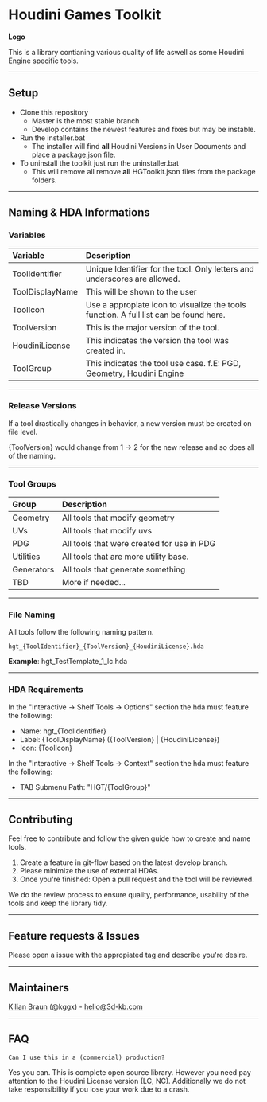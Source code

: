 # Houdini Games Toolkit

**Logo**

This is a library contianing various quality of life aswell as some Houdini Engine specific tools.

---

## Setup
- Clone this repository
  - Master is the most stable branch
  - Develop contains the newest features and fixes but may be instable.
- Run the installer.bat 
  - The installer will find **all** Houdini Versions in User Documents and place a package.json file. 
- To uninstall the toolkit just run the uninstaller.bat
  - This will remove all remove **all** HGToolkit.json files from the package folders.

---

## Naming & HDA Informations

### Variables
|Variable|Description|
|:---|:----|
|ToolIdentifier|Unique Identifier for the tool. Only letters and underscores are allowed.|
|ToolDisplayName|This will be shown to the user|
|ToolIcon|Use a appropiate icon to visualize the tools function. A full list can be found here.|
|ToolVersion|This is the major version of the tool.
|HoudiniLicense|This indicates the version the tool was created in.|
|ToolGroup|This indicates the tool use case. f.E: PGD, Geometry, Houdini Engine|

---

### Release Versions
If a tool drastically changes in behavior, a new version must be created on file level. 

{ToolVersion} would change from 1 -> 2 for the new release and so does all of the naming. 

---

### Tool Groups

|Group|Description|
|:---|:---|
|Geometry|All tools that modify geometry|
|UVs|All tools that modify uvs|
|PDG|All tools that were created for use in PDG|
|Utilities|All tools that are more utility base.|
|Generators|All tools that generate something|
|TBD|More if needed...|

---

### File Naming
All tools follow the following naming pattern.
```
hgt_{ToolIdentifier}_{ToolVersion}_{HoudiniLicense}.hda
```

**Example**: hgt_TestTemplate_1_lc.hda

---

### HDA Requirements
In the "Interactive -> Shelf Tools -> Options" section the hda must feature the following:
- Name: hgt_{ToolIdentifier}
- Label: {ToolDisplayName} ({ToolVersion} | {HoudiniLicense})
- Icon: {ToolIcon}

In the "Interactive -> Shelf Tools -> Context" section the hda must feature the following:
- TAB Submenu Path: "HGT/{ToolGroup}"

---

## Contributing
Feel free to contribute and follow the given guide how to create and name tools. 

1. Create a feature in git-flow based on the latest develop branch.
2. Please minimize the use of external HDAs.
3. Once you're finished: Open a pull request and the tool will be reviewed. 

We do the review process to ensure quality, performance, usability of the tools and keep the library tidy.

---

## Feature requests & Issues
Please open a issue with the appropiated tag and describe you're desire.  

---

## Maintainers

[Kilian Braun](https://3d-kb.com/) (@kggx) - [hello@3d-kb.com](mailto:hello@3d-kb.com?subject=Hello.%20Let's%20work%20together%20on%3A%20your%20Project) 

---

## FAQ
```
Can I use this in a (commercial) production? 
```
Yes you can. This is complete open source library. However you need pay attention to the Houdini License version (LC, NC). Additionally we do not take responsibility if you lose your work due to a crash.